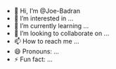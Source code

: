 - 👋 Hi, I’m @Joe-Badran
- 👀 I’m interested in ...
- 🌱 I’m currently learning ...
- 💞️ I’m looking to collaborate on ...
- 📫 How to reach me ...
- 😄 Pronouns: ...
- ⚡ Fun fact: ...

<!---
Joe-Badran/Joe-Badran is a ✨ special ✨ repository because its `README.md` (this file) appears on your GitHub profile.
You can click the Preview link to take a look at your changes.
--->
